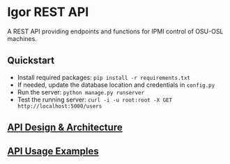 Igor REST API
=============

A REST API providing endpoints and functions for IPMI control of OSU-OSL machines.

## Quickstart

   * Install required packages: `pip install -r requirements.txt`
   * If needed, update the database location and credentials in `config.py`
   * Run the server: `python manage.py runserver`
   * Test the running server: `curl -i -u root:root -X GET http://localhost:5000/users`

## [API Design & Architecture](https://github.com/emaadmanzoor/igor-rest-api/blob/master/docs/API.md)

## [API Usage Examples](https://github.com/emaadmanzoor/igor-rest-api/blob/master/docs/EXAMPLES.md)
